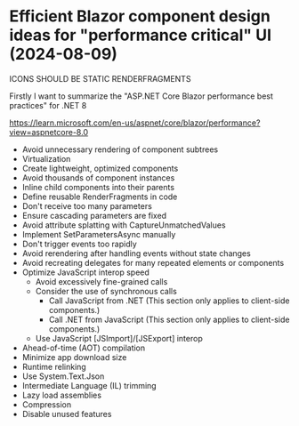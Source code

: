 Efficient Blazor component design ideas for "performance critical" UI (2024-08-09)
==================================================================================

ICONS SHOULD BE STATIC RENDERFRAGMENTS

Firstly I want to summarize the "ASP.NET Core Blazor performance best practices" for .NET 8

https://learn.microsoft.com/en-us/aspnet/core/blazor/performance?view=aspnetcore-8.0
- Avoid unnecessary rendering of component subtrees
- Virtualization
- Create lightweight, optimized components
- Avoid thousands of component instances
- Inline child components into their parents
- Define reusable RenderFragments in code
- Don't receive too many parameters
- Ensure cascading parameters are fixed
- Avoid attribute splatting with CaptureUnmatchedValues
- Implement SetParametersAsync manually
- Don't trigger events too rapidly
- Avoid rerendering after handling events without state changes
- Avoid recreating delegates for many repeated elements or components
- Optimize JavaScript interop speed
	- Avoid excessively fine-grained calls
	- Consider the use of synchronous calls
		- Call JavaScript from .NET (This section only applies to client-side components.)
		- Call .NET from JavaScript (This section only applies to client-side components.)
	- Use JavaScript [JSImport]/[JSExport] interop
- Ahead-of-time (AOT) compilation
- Minimize app download size
- Runtime relinking
- Use System.Text.Json
- Intermediate Language (IL) trimming
- Lazy load assemblies
- Compression
- Disable unused features



